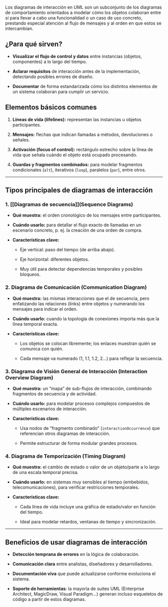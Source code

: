 Los diagramas de interacción en UML son un subconjunto de los diagramas de comportamiento orientados a modelar cómo los objetos colaboran entre sí para llevar a cabo una funcionalidad o un caso de uso concreto, prestando especial atención al flujo de mensajes y al orden en que estos se intercambian.

## ¿Para qué sirven?

- **Visualizar el flujo de control y datos** entre instancias (objetos, componentes) a lo largo del tiempo.

- **Aclarar requisitos** de interacción antes de la implementación, detectando posibles errores de diseño.
   
- **Documentar** de forma estandarizada cómo los distintos elementos de un sistema colaboran para cumplir un servicio.
   
## Elementos básicos comunes

1. **Líneas de vida (lifelines):** representan las instancias u objetos participantes.
   
2. **Mensajes:** flechas que indican llamadas a métodos, devoluciones o señales.
   
3. **Activación (focus of control):** rectángulo estrecho sobre la línea de vida que señala cuándo el objeto está ocupado procesando.
   
4. **Guardas y fragmentos combinados:** para modelar fragmentos condicionales (`alt`), iterativos (`loop`), paralelos (`par`), entre otros.
   

---

## Tipos principales de diagramas de interacción

### 1. [[Diagramas de secuencia]](Sequence Diagrams)

- **Qué muestra:** el orden cronológico de los mensajes entre participantes.
   
- **Cuándo usarlo:** para detallar el flujo exacto de llamadas en un escenario concreto, p. ej. la creación de una orden de compra.
   
- **Características clave:**
   
   - Eje vertical: paso del tiempo (de arriba abajo).
   
   - Eje horizontal: diferentes objetos.
   
   - Muy útil para detectar dependencias temporales y posibles bloqueos.
   

### 2. Diagrama de Comunicación (Communication Diagram)

- **Qué muestra:** las mismas interacciones que el de secuencia, pero enfatizando las relaciones (links) entre objetos y numerando los mensajes para indicar el orden.
   
- **Cuándo usarlo:** cuando la topología de conexiones importa más que la línea temporal exacta.
   
- **Características clave:**
   
   - Los objetos se colocan libremente; los enlaces muestran quién se comunica con quién.
   
   - Cada mensaje va numerado (1, 1.1, 1.2, 2…) para reflejar la secuencia.
   

### 3. Diagrama de Visión General de Interacción (Interaction Overview Diagram)

- **Qué muestra:** un “mapa” de sub-flujos de interacción, combinando fragmentos de secuencia y de actividad.
   
- **Cuándo usarlo:** para modelar procesos complejos compuestos de múltiples escenarios de interacción.
   
- **Características clave:**
   
   - Usa nodos de “fragmento combinado” (`interactionOccurrence`) que referencian otros diagramas de interacción.
   
  - Permite estructurar de forma modular grandes procesos.
   

### 4. Diagrama de Temporización (Timing Diagram)

- **Qué muestra:** el cambio de estado o valor de un objeto/parte a lo largo de una escala temporal precisa.
   
- **Cuándo usarlo:** en sistemas muy sensibles al tiempo (embebidos, telecomunicaciones), para verificar restricciones temporales.
   
- **Características clave:**
   
   - Cada línea de vida incluye una gráfica de estado/valor en función del tiempo.
   
   - Ideal para modelar retardos, ventanas de tiempo y sincronización.
   

---

## Beneficios de usar diagramas de interacción

- **Detección temprana de errores** en la lógica de colaboración.
   
- **Comunicación clara** entre analistas, diseñadores y desarrolladores.
   
- **Documentación viva** que puede actualizarse conforme evoluciona el sistema.
   
- **Soporte de herramientas**: la mayoría de suites UML (Enterprise Architect, MagicDraw, Visual Paradigm…) generan incluso esqueletos de código a partir de estos diagramas.
   

